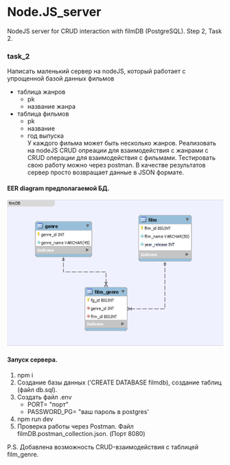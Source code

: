 # Node.JS_server
NodeJS server for CRUD interaction with filmDB (PostgreSQL). Step 2, Task 2.

### task_2
Написать маленький сервер на nodeJS, который работает с упрощенной базой данных фильмов
- таблица жанров
   - pk
   - название жанра
- таблица фильмов
  - pk
  - название
  - год выпуска<br>
У каждого фильма может быть несколько жанров.
Реализовать на nodeJS CRUD опреации для взаимодействия с жанрами с CRUD операции для взаимодействия с фильмами.
Тестировать свою работу можно через postman. В качестве результатов сервер просто возвращает данные в JSON формате.

#### EER diagram предполагаемой БД. 
<img src='filmDB.png' width=650>

#### Запуск сервера.
1. npm i
2. Создание базы данных ('CREATE DATABASE filmdb), создание таблиц (файл db.sql).
3. Создать файл .env
   - PORT= "порт"
   - PASSWORD_PG= "ваш пароль в postgres'
4. npm run dev
5. Проверка работы через Postman. Файл filmDB.postman_collection.json. (Порт 8080)

P.S. Добавлена возможность CRUD-взаимодействия с таблицей film_genre.

